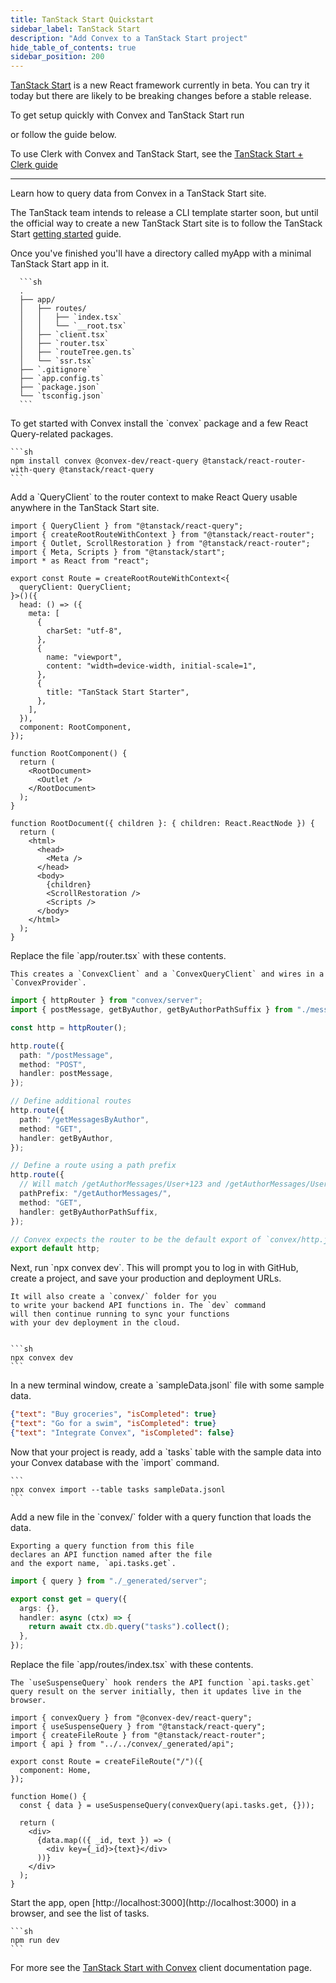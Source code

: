```yaml
---
title: TanStack Start Quickstart
sidebar_label: TanStack Start
description: "Add Convex to a TanStack Start project"
hide_table_of_contents: true
sidebar_position: 200
---
```







<Admonition type="caution" title="TanStack Start is in Beta">

[TanStack Start](https://tanstack.com/start/latest) is a new React framework
currently in beta. You can try it today but there are likely to be breaking
changes before a stable release.

</Admonition>

To get setup quickly with Convex and TanStack Start run

<p>
  <b>
    <CodeWithCopyButton text="npm create convex@latest -- -t tanstack-start" />
  </b>
</p>

or follow the guide below.

To use Clerk with Convex and TanStack Start, see the
[TanStack Start + Clerk guide](/client/tanstack/tanstack-start/clerk.mdx)

---

Learn how to query data from Convex in a TanStack Start site.

<StepByStep>
  <Step title="Create a TanStack Start site">

The TanStack team intends to release a CLI template starter soon, but until the
official way to create a new TanStack Start site is to follow the TanStack Start
[getting started](https://tanstack.com/router/latest/docs/framework/react/start/getting-started)
guide.

Once you've finished you'll have a directory called myApp with a minimal
TanStack Start app in it.

      ```sh
      .
      ├── app/
      │   ├── routes/
      │   │   ├── `index.tsx`
      │   │   └── `__root.tsx`
      │   ├── `client.tsx`
      │   ├── `router.tsx`
      │   ├── `routeTree.gen.ts`
      │   └── `ssr.tsx`
      ├── `.gitignore`
      ├── `app.config.ts`
      ├── `package.json`
      └── `tsconfig.json`
      ```

</Step>
  <Step title="Install the Convex client and server library">
    To get started with Convex install the `convex` package and a few React Query-related packages.

    ```sh
    npm install convex @convex-dev/react-query @tanstack/react-router-with-query @tanstack/react-query
    ```

  </Step>

  <Step title="Update app/routes/__root.tsx">
    Add a `QueryClient` to the router context to make React Query usable anywhere in the TanStack Start site.

    
```tsx
import { QueryClient } from "@tanstack/react-query";
import { createRootRouteWithContext } from "@tanstack/react-router";
import { Outlet, ScrollRestoration } from "@tanstack/react-router";
import { Meta, Scripts } from "@tanstack/start";
import * as React from "react";

export const Route = createRootRouteWithContext<{
  queryClient: QueryClient;
}>()({
  head: () => ({
    meta: [
      {
        charSet: "utf-8",
      },
      {
        name: "viewport",
        content: "width=device-width, initial-scale=1",
      },
      {
        title: "TanStack Start Starter",
      },
    ],
  }),
  component: RootComponent,
});

function RootComponent() {
  return (
    <RootDocument>
      <Outlet />
    </RootDocument>
  );
}

function RootDocument({ children }: { children: React.ReactNode }) {
  return (
    <html>
      <head>
        <Meta />
      </head>
      <body>
        {children}
        <ScrollRestoration />
        <Scripts />
      </body>
    </html>
  );
}

```


  </Step>

  <Step title="Update app/router.tsx">
    Replace the file `app/router.tsx` with these contents.

    This creates a `ConvexClient` and a `ConvexQueryClient` and wires in a `ConvexProvider`.

    
```ts
import { httpRouter } from "convex/server";
import { postMessage, getByAuthor, getByAuthorPathSuffix } from "./messages";

const http = httpRouter();

http.route({
  path: "/postMessage",
  method: "POST",
  handler: postMessage,
});

// Define additional routes
http.route({
  path: "/getMessagesByAuthor",
  method: "GET",
  handler: getByAuthor,
});

// Define a route using a path prefix
http.route({
  // Will match /getAuthorMessages/User+123 and /getAuthorMessages/User+234 etc.
  pathPrefix: "/getAuthorMessages/",
  method: "GET",
  handler: getByAuthorPathSuffix,
});

// Convex expects the router to be the default export of `convex/http.js`.
export default http;
```


  </Step>

  <Step title="Set up a Convex dev deployment">
    Next, run `npx convex dev`. This
    will prompt you to log in with GitHub,
    create a project, and save your production and deployment URLs.

    It will also create a `convex/` folder for you
    to write your backend API functions in. The `dev` command
    will then continue running to sync your functions
    with your dev deployment in the cloud.


    ```sh
    npx convex dev
    ```

  </Step>

  <Step title="Create sample data for your database">
    In a new terminal window, create a `sampleData.jsonl`
    file with some sample data.

    
```json
{"text": "Buy groceries", "isCompleted": true}
{"text": "Go for a swim", "isCompleted": true}
{"text": "Integrate Convex", "isCompleted": false}

```


  </Step>

  <Step title="Add the sample data to your database">
    Now that your project is ready, add a `tasks` table
    with the sample data into your Convex database with
    the `import` command.

    ```
    npx convex import --table tasks sampleData.jsonl
    ```

  </Step>

  <Step title="Expose a database query">
    Add a new file <JSDialectFileName name="tasks.ts" /> in the `convex/` folder
    with a query function that loads the data.

    Exporting a query function from this file
    declares an API function named after the file
    and the export name, `api.tasks.get`.

    
```ts
import { query } from "./_generated/server";

export const get = query({
  args: {},
  handler: async (ctx) => {
    return await ctx.db.query("tasks").collect();
  },
});

```


  </Step>

  <Step title="Display the data in your app">
    Replace the file `app/routes/index.tsx` with these contents.

    The `useSuspenseQuery` hook renders the API function `api.tasks.get`
    query result on the server initially, then it updates live in the browser.

    
```tsx
import { convexQuery } from "@convex-dev/react-query";
import { useSuspenseQuery } from "@tanstack/react-query";
import { createFileRoute } from "@tanstack/react-router";
import { api } from "../../convex/_generated/api";

export const Route = createFileRoute("/")({
  component: Home,
});

function Home() {
  const { data } = useSuspenseQuery(convexQuery(api.tasks.get, {}));

  return (
    <div>
      {data.map(({ _id, text }) => (
        <div key={_id}>{text}</div>
      ))}
    </div>
  );
}

```


  </Step>

  <Step title="Start the app">
    Start the app, open [http://localhost:3000](http://localhost:3000) in a browser,
    and see the list of tasks.

    ```sh
    npm run dev
    ```

  </Step>

</StepByStep>

For more see the
[TanStack Start with Convex](/client/tanstack/tanstack-start/index.mdx) client
documentation page.

